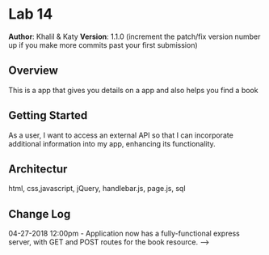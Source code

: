 # Lab 14

**Author**: Khalil & Katy
**Version**: 1.1.0 (increment the patch/fix version number up if you make more commits past your first submission)

## Overview
This is a app that gives you details on a app and also helps you find a book

## Getting Started
As a user, I want to access an external API so that I can incorporate additional information into my app, enhancing its functionality.
## Architectur
html, css,javascript, jQuery, handlebar.js, page.js, sql

## Change Log


04-27-2018 12:00pm - Application now has a fully-functional express server, with GET and POST routes for the book resource.
-->